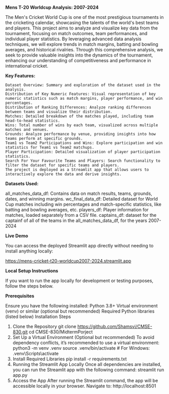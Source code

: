 **Mens T-20 Worldcup Analysis: 2007-2024**

The Men's Cricket World Cup is one of the most prestigious tournaments in the cricketing calendar, showcasing the talents of the world's best teams and players. This project aims to analyze and visualize key data from the tournament, focusing on match outcomes, team performances, and individual player statistics. By leveraging advanced data analysis techniques, we will explore trends in match margins, batting and bowling averages, and historical rivalries. Through this comprehensive analysis, we seek to provide valuable insights into the dynamics of the tournament, enhancing our understanding of competitiveness and performance in international cricket.

**Key Features:**

    Dataset Overview: Summary and exploration of the dataset used in the analysis.
    Distribution of Key Numeric Features: Visual representation of key numeric statistics such as match margins, player performance, and win percentages.
    Distribution of Ranking Differences: Analyze ranking differences between teams and visualize their distribution.
    Matches: Detailed breakdown of the matches played, including team head-to-head statistics.
    Wins: Total number of wins by each team, visualized across multiple matches and venues.
    Grounds: Analyze performance by venue, providing insights into how teams perform at specific grounds.
    Team1 vs Team2 Participations and Wins: Explore participation and win statistics for Team1 vs Team2 matchups.
    Player Participation: Detailed visualization of player participation statistics.
    Search For Your Favourite Teams and Players: Search functionality to filter the dataset for specific teams and players.
    The project is deployed as a Streamlit app that allows users to interactively explore the data and derive insights.

**Datasets Used:**

  all_matches_data_df: Contains data on match results, teams, grounds, dates, and winning margins.
  wc_final_data_df: Detailed dataset for World Cup matches including win percentages and match-specific statistics, like batting and bowling averages, etc.
  players_df: Player information for matches, loaded separately from a CSV file.
  captains_df: dataset for the captainf of all of the teams in the all_matches_data_df, for the years 2007-2024
    
**Live Demo**

You can access the deployed Streamlit app directly without needing to install anything locally:

https://mens-cricket-t20-worldcup2007-2024.streamlit.app

**Local Setup Instructions**

If you want to run the app locally for development or testing purposes, follow the steps below.

**Prerequisites**

Ensure you have the following installed:
    Python 3.8+
    Virtual environment (venv) or similar (optional but recommended)
    Required Python libraries (listed below)
Installation Steps
1. Clone the Repository
  git clone https://github.com/Shamsvi/CMSE-830.git
  cd CMSE-830/MidtermPorject
2. Set Up a Virtual Environment (Optional but recommended)
To avoid dependency conflicts, it’s recommended to use a virtual environment:
  python3 -m venv .venv
  source .venv/bin/activate   # For Windows: .venv\Scripts\activate
3. Install Required Libraries
  pip install -r requirements.txt
4. Running the Streamlit App Locally
Once all dependencies are installed, you can run the Streamlit app with the following command:
  streamlit run app.py
5. Access the App
After running the Streamlit command, the app will be accessible locally in your browser. Navigate to:
  http://localhost:8501



